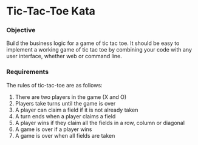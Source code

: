 # Tic-Tac-Toe Kata

### Objective
Build the business logic for a game of tic tac toe. It should be easy to implement a working game of tic tac toe by combining your code with any user interface, whether web or command line.

### Requirements

The rules of tic-tac-toe are as follows:

1. There are two players in the game (X and O)
2. Players take turns until the game is over
3. A player can claim a field if it is not already taken
4. A turn ends when a player claims a field
5. A player wins if they claim all the fields in a row, column or diagonal
6. A game is over if a player wins
7. A game is over when all fields are taken
